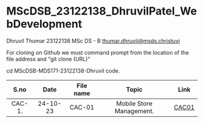 # MScDSB_23122138_DhruvilPatel_WebDevelopment

Dhruvil Thumar
23122138
MSc DS - B
thumar.dhruvil@msds.christuvi

For cloning on Github we must command prompt from the location of the file address and "git clone (URL)"

cd MScDSB-MDS171-23122138-Dhruvil
code.



|S.no|Date|File name|Topic|Link|
|:----:|:----:|:---:|:----:|:----:|
|CAC-1.|24-10-23|CAC-01|Mobile Store Management.|[CAC01](https://dhruvilpatel02.github.io/MScDSB_23122138_DhruvilPatel_WebDevelopment/)|

